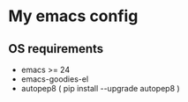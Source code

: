 # My emacs config

## OS requirements

* emacs >= 24
* emacs-goodies-el
* autopep8 ( pip install --upgrade autopep8 )
